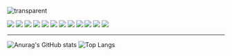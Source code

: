 ![transparent](https://capsule-render.vercel.app/api?type=transparent&fontColor=8f9eff&text=Ga+Young+Eang&height=150&fontSize=60&desc=Programmer&descAlignY=85&descAlign=68)
<div>
  <img src="https://img.shields.io/badge/Java-007396?style=flat-square&logo=Java&logoColor=white"/></a>
  <img src="https://img.shields.io/badge/HTML5-E34F26?style=flat-square&logo=html5&logoColor=white"/></a>
  <img src="https://img.shields.io/badge/CSS-1572B6?style=flat-square&logo=css3&logoColor=white"/></a>
  <img src="https://img.shields.io/badge/JavaScript-F7DF1E?style=flat-square&logo=javascript&logoColor=white"/></a>
  <img src="https://img.shields.io/badge/Spring-6DB33F?style=flat-square&logo=spring&logoColor=white"/></a>
  <img src="https://img.shields.io/badge/SpringBoot-6DB33F?style=flat-square&logo=springboot&logoColor=white"/></a>
  <img src="https://img.shields.io/badge/Python-3776AB?style=flat-square&logo=python&logoColor=white"/></a>
  <img src="https://img.shields.io/badge/React-61DAFB?style=flat-square&logo=react&logoColor=white"/></a>
  <img src="https://img.shields.io/badge/Node.js-339933?style=flat-square&logo=nodedotjs&logoColor=white"/></a>
  <img src="https://img.shields.io/badge/Android-3DDC84?style=flat-square&logo=android&logoColor=white"/></a>
  <img src="https://img.shields.io/badge/Adobephotoshop-31A8FF?style=flat-square&logo=adobephotoshop&logoColor=white"/></a>
  <img src="https://img.shields.io/badge/Adobeillustrator-FF9A00?style=flat-square&logo=adobeillustrator&logoColor=white"/></a>
</div>

<hr>

![Anurag's GitHub stats](https://github-readme-stats.vercel.app/api?username=dana0221&show_icons=true&theme=dark)
![Top Langs](https://github-readme-stats.vercel.app/api/top-langs/?username=dana0221&layout=compact&theme=dark)
</div>
